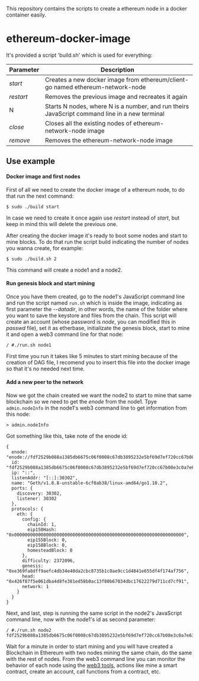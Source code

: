 
This repository contains the scripts to create a ethereum node in a docker container easily.

# ethereum-docker-image

It's provided a script 'build.sh' which is used for everything:

| Parameter | Description |
| ----- | ---- |
| *start* | Creates a new docker image from ethereum/client-go named ethereum-network-node |
| *restart* | Removes the previous image and recreates it again |
| N | Starts N nodes, where N is a number, and run theirs JavaScript command line in a new terminal |
| *close* | Closes all the existing nodes of ethereum-network-node image |
| *remove* | Removes the ethereum-network-node image |

## Use example
#### Docker image and first nodes

First of all we need to create the docker image of a ethereum node, to do that run the next command:
```
$ sudo ./build start
```

In case we need to create it once again use *restart* instead of *start*, but keep in mind this will delete the previous one.

After creating the docker image it's ready to boot some nodes and start to mine blocks. To do that run the script build indicating the number of nodes you wanna create, for example:
```
$ sudo ./build.sh 2
```

This command will create a node1 and a node2.

#### Run genesis block and start mining
Once you have them created, go to the node1's JavaScript command line and run the script named `run.sh` which is inside the image, indicating as first parameter the --*datadir*, in other words, the name of the folder where you want to save the keystore and files from the chain. This script will create an account (whose password is *node*, you can modified this in *passwd* file), set it as etherbase, initializate the genesis block, start to mine it and open a web3 command line for that node:
```
/ #./run.sh node1
```
First time you run it takes like 5 minutes to start mining because of the creation of DAG file, I recomend you to insert this file into the docker image so that it's no needed next time.

#### Add a new peer to the network
Now we got the chain created we want the node2 to start to mine that same blockchain so we need to get the *enode* from the node1. Tpye `admin.nodeInfo` in the node1's web3 command line to get information from this node:
```
> admin.nodeInfo
```

Got something like this, take note of the enode id:

```
{
  enode: "enode://fdf2529b088a1385db6675c06f0008c67db3895232e5bf69d7ef720cc67b08e3c0a7e63d175d40160f21c103140e27656d2f07c655a356ab1030470f051392c1@[::]:30302",
  id: "fdf2529b088a1385db6675c06f0008c67db3895232e5bf69d7ef720cc67b08e3c0a7e63d175d40160f21c103140e27656d2f07c655a356ab1030470f051392c1",
  ip: "::",
  listenAddr: "[::]:30302",
  name: "Geth/v1.8.8-unstable-6cf0ab38/linux-amd64/go1.10.2",
  ports: {
    discovery: 30302,
    listener: 30302
  },
  protocols: {
    eth: {
      config: {
        chainId: 1,
        eip150Hash: "0x0000000000000000000000000000000000000000000000000000000000000000",
        eip155Block: 0,
        eip158Block: 0,
        homesteadBlock: 0
      },
      difficulty: 2372096,
      genesis: "0xe369fa8dff9aefc4db34e40da2cbc8735b1c0ae9cc1d4841e655df4f174af756",
      head: "0x426f87f5e061dba4d8fe381ed58b0ac13f80b67034dbc17622279d711cd7cf91",
      network: 1
    }
  }
}
```

Next, and last, step is running the same script in the node2's JavaScript command line, now with the node1's id as second parameter:
```
/ #./run.sh node2 fdf2529b088a1385db6675c06f0008c67db3895232e5bf69d7ef720cc67b08e3c0a7e63d175d40160f21c103140e27656d2f07c655a356ab1030470f051392c1
```

Wait for a minute in order to start mining and you will have created a Blockchain in Ethereum with two nodes mining the same chain, do the same with the rest of nodes. From the web3 command line you can monitor the behavior of each node using the [web3 tools](https://web3js.readthedocs.io/en/1.0/), actions like mine a smart contract, create an account, call functions from a contract, etc.